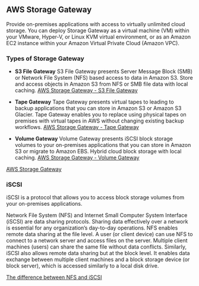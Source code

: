 ## AWS Storage Gateway

Provide on-premises applications with access to virtually unlimited cloud storage. You can deploy Storage Gateway as a virtual machine (VM) within your VMware, Hyper-V, or Linux KVM virtual environment, or as an Amazon EC2 instance within your Amazon Virtual Private Cloud (Amazon VPC).

### Types of Storage Gateway

- **S3 File Gateway**
S3 File Gateway presents Server Message Block (SMB) or Network File System (NFS) based access to data in Amazon S3. 
Store and access objects in Amazon S3 from NFS or SMB file data with local caching.
[AWS Storage Gateway - S3 File Gateway](https://aws.amazon.com/storagegateway/file/s3/)

- **Tape Gateway**
Tape Gateway presents virtual tapes to leading to backup applications that you can store in Amazon S3 or Amazon S3 Glacier.
Tape Gateway enables you to replace using physical tapes on premises with virtual tapes in AWS without changing existing backup workflows. 
[AWS Storage Gateway - Tape Gateway](https://aws.amazon.com/storagegateway/vtl/?nc=sn&loc=2&dn=3)

- **Volume Gateway**
Volume Gateway presents iSCSI block storage volumes to your on-premises applications that you can store in Amazon S3 or migrate to Amazon EBS.
Hybrid cloud block storage with local caching.
[AWS Storage Gateway - Volume Gateway](https://aws.amazon.com/storagegateway/volume/?nc=sn&loc=2&dn=4)


[AWS Storage Gateway](https://aws.amazon.com/storagegateway/)


### iSCSI
iSCSI is a protocol that allows you to access block storage volumes from your on-premises applications.

Network File System (NFS) and Internet Small Computer System Interface (iSCSI) are data sharing protocols. Sharing data effectively over a network is essential for any organization’s day-to-day operations. NFS enables remote data sharing at the file level. A user (or client device) can use NFS to connect to a network server and access files on the server. Multiple client machines (users) can share the same file without data conflicts. Similarly, iSCSI also allows remote data sharing but at the block level. It enables data exchange between multiple client machines and a block storage device (or block server), which is accessed similarly to a local disk drive.

[The difference between NFS and iSCSI](https://aws.amazon.com/compare/the-difference-between-nfs-and-iscsi/)
